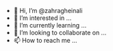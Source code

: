 - 👋 Hi, I’m @zahragheinali
- 👀 I’m interested in ...
- 🌱 I’m currently learning ...
- 💞️ I’m looking to collaborate on ...
- 📫 How to reach me ...

<!---
zahragheinali/zahragheinali is a ✨ special ✨ repository because its `README.md` (this file) appears on your GitHub profile.
You can click the Preview link to take a look at your changes.
--->
